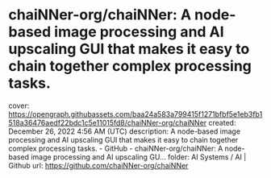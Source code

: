 # chaiNNer-org/chaiNNer: A node-based image processing and AI upscaling GUI that makes it easy to chain together complex processing tasks.

cover: https://opengraph.githubassets.com/baa24a583a799415f1271bfbf5e1eb3fb1518a36476aedf22bdc1c5e11015fd8/chaiNNer-org/chaiNNer
created: December 26, 2022 4:56 AM (UTC)
description: A node-based image processing and AI upscaling GUI that makes it easy to chain together complex processing tasks. - GitHub - chaiNNer-org/chaiNNer: A node-based image processing and AI upscaling GU...
folder: AI Systems / AI | Github
url: https://github.com/chaiNNer-org/chaiNNer
